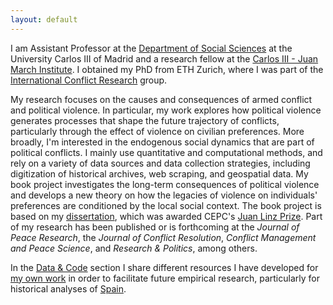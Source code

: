 ```yaml
---
layout: default
---
```


I am Assistant Professor at the [Department of Social Sciences](https://www.uc3m.es/social-sciences-department/home) at the University Carlos III of Madrid and a research fellow at the [Carlos III - Juan March Institute](https://ic3jm.es/). I obtained my PhD from ETH Zurich, where I was part of the [International Conflict Research](https://icr.ethz.ch/) group.

My research focuses on the causes and consequences of armed conflict and political violence. In particular, my work explores how political violence generates processes that shape the future trajectory of conflicts, particularly through the effect of violence on civilian preferences. More broadly, I'm interested in the endogenous social dynamics that are part of political conflicts. I mainly use quantitative and computational methods, and rely on a variety of data sources and data collection strategies, including digitization of historical archives, web scraping, and geospatial data. My book project investigates the long-term consequences of political violence and develops a new theory on how the legacies of violence on individuals' preferences are conditioned by the local social context. The book project is based on my [dissertation](./dissertation.md), which was awarded CEPC's [Juan Linz Prize](http://www.cepc.gob.es/en/research/researchprizes/juanjlinzprize). Part of my research has been published or is forthcoming at the *Journal of Peace Research*, the *Journal of Conflict Resolution*, *Conflict Management and Peace Science*, and *Research & Politics*, among others.

In the [Data & Code](./data.md) section I share different resources I have developed for [my own work](./research.md) in order to facilitate future empirical research, particularly for historical analyses of [Spain](./data_spain.md).
